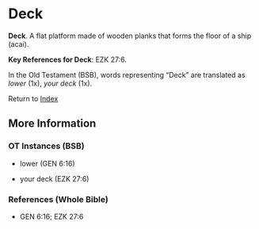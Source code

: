 # Deck
**Deck**. 
A flat platform made of wooden planks that forms the floor of a ship (acai). 


**Key References for Deck**: 
EZK 27:6. 


In the Old Testament (BSB), words representing “Deck” are translated as 
*lower* (1x), *your deck* (1x). 




Return to [Index](00-Index.md)

## More Information

### OT Instances (BSB)

* lower (GEN 6:16)

* your deck (EZK 27:6)



### References (Whole Bible)

* GEN 6:16; EZK 27:6



